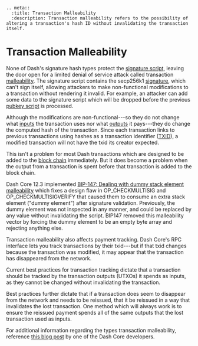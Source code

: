 ```{eval-rst}
.. meta::
  :title: Transaction Malleability
  :description: Transaction malleability refers to the possibility of altering a transaction's hash ID without invalidating the transaction itself.
```

# Transaction Malleability

None of Dash's signature hash types protect the [signature script](../resources/glossary.md#signature-script), leaving the door open for a limited denial of service attack called transaction [malleability](../resources/glossary.md#malleability). The signature script contains the secp256k1 [signature](../resources/glossary.md#signature), which can't sign itself, allowing attackers to make non-functional modifications to a transaction without rendering it invalid. For example, an attacker can add some data to the signature script which will be dropped before the previous [pubkey script](../resources/glossary.md#pubkey-script) is processed.

Although the modifications are non-functional---so they do not change what [inputs](../resources/glossary.md#input) the transaction uses nor what [outputs](../resources/glossary.md#output) it pays---they do change the computed hash of the transaction. Since each transaction links to previous transactions using hashes as a transaction identifier ([TXID](../resources/glossary.md#transaction-identifiers)), a modified transaction will not have the txid its creator expected.

This isn't a problem for most Dash transactions which are designed to be added to the [block chain](../resources/glossary.md#block-chain) immediately. But it does become a problem when the output from a transaction is spent before that transaction is added to the block chain.

Dash Core 12.3 implemented [BIP-147: Dealing with dummy stack element malleability](https://github.com/bitcoin/bips/blob/master/bip-0147.mediawiki) which fixes a design flaw in OP_CHECKMULTISIG and OP_CHECKMULTISIGVERIFY that caused them to consume an extra stack element ("dummy element") after signature validation. Previously, the dummy element was not inspected in any manner, and could be replaced by any value without invalidating the script. BIP147 removed this malleability vector by forcing the dummy element to be an empty byte array and rejecting anything else.

Transaction malleability also affects payment tracking.  Dash Core's RPC interface lets you track transactions by their txid---but if that txid changes because the transaction was modified, it may appear that the transaction has disappeared from the network.

Current best practices for transaction tracking dictate that a transaction should be tracked by the transaction outputs (UTXOs) it spends as inputs, as they cannot be changed without invalidating the transaction.

Best practices further dictate that if a transaction does seem to disappear from the network and needs to be reissued, that it be reissued in a way that invalidates the lost transaction. One method which will always work is to ensure the reissued payment spends all of the same outputs that the lost transaction used as inputs.

For additional information regarding the types transaction malleability, reference [this blog post](https://blog.dash.org/segwit-lighting-rbf-in-dash-9536868ca861) by one of the Dash Core developers.
